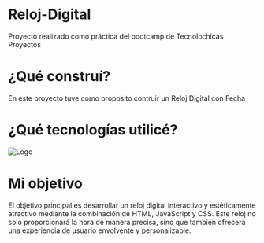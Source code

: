 # Reloj-Digital
Proyecto realizado como práctica del bootcamp de Tecnolochicas Proyectos

# ¿Qué construí?
En este proyecto tuve como proposito contruir un Reloj Digital con Fecha

# ¿Qué tecnologías utilicé?
![Logo](https://logowik.com/content/uploads/images/css3-html51661.jpg)
# Mi objetivo
El objetivo principal es desarrollar un reloj digital interactivo y estéticamente atractivo mediante la combinación de HTML, JavaScript y CSS. Este reloj no solo proporcionará la hora de manera precisa, sino que también ofrecerá una experiencia de usuario envolvente y personalizable.
